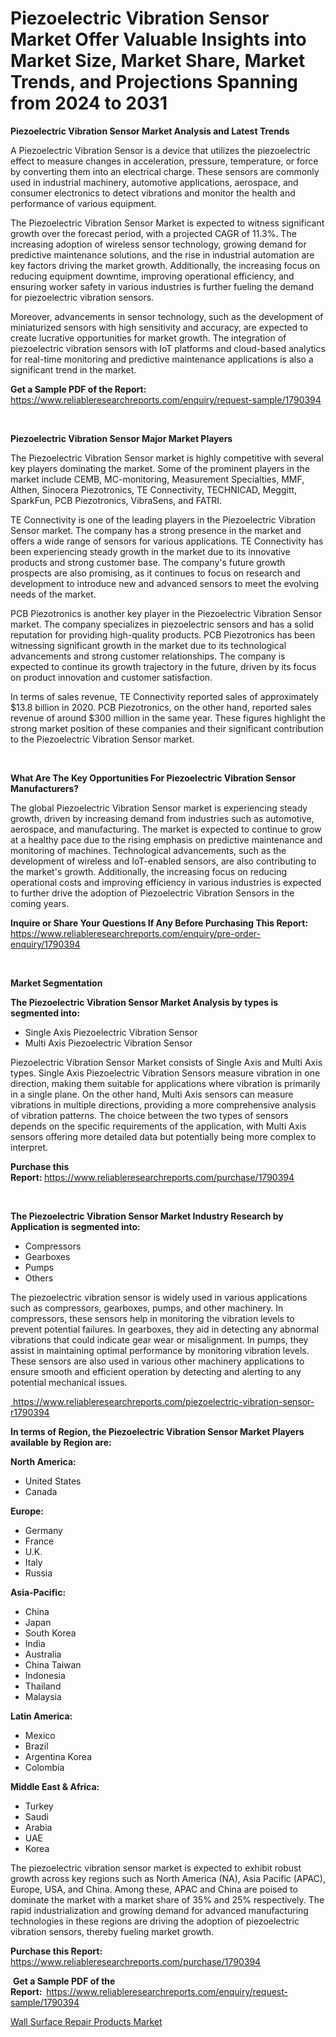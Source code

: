 <p><h1>Piezoelectric Vibration Sensor Market Offer Valuable Insights into Market Size, Market Share, Market Trends, and Projections Spanning from 2024 to 2031</h1></p><p><strong>Piezoelectric Vibration Sensor Market Analysis and Latest Trends</strong></p>
<p><p>A Piezoelectric Vibration Sensor is a device that utilizes the piezoelectric effect to measure changes in acceleration, pressure, temperature, or force by converting them into an electrical charge. These sensors are commonly used in industrial machinery, automotive applications, aerospace, and consumer electronics to detect vibrations and monitor the health and performance of various equipment.</p><p>The Piezoelectric Vibration Sensor Market is expected to witness significant growth over the forecast period, with a projected CAGR of 11.3%. The increasing adoption of wireless sensor technology, growing demand for predictive maintenance solutions, and the rise in industrial automation are key factors driving the market growth. Additionally, the increasing focus on reducing equipment downtime, improving operational efficiency, and ensuring worker safety in various industries is further fueling the demand for piezoelectric vibration sensors.</p><p>Moreover, advancements in sensor technology, such as the development of miniaturized sensors with high sensitivity and accuracy, are expected to create lucrative opportunities for market growth. The integration of piezoelectric vibration sensors with IoT platforms and cloud-based analytics for real-time monitoring and predictive maintenance applications is also a significant trend in the market.</p></p>
<p><strong>Get a Sample PDF of the Report:&nbsp;</strong> <a href="https://www.reliableresearchreports.com/enquiry/request-sample/1790394">https://www.reliableresearchreports.com/enquiry/request-sample/1790394</a></p>
<p>&nbsp;</p>
<p><strong>Piezoelectric Vibration Sensor Major Market Players</strong></p>
<p><p>The Piezoelectric Vibration Sensor market is highly competitive with several key players dominating the market. Some of the prominent players in the market include CEMB, MC-monitoring, Measurement Specialties, MMF, Althen, Sinocera Piezotronics, TE Connectivity, TECHNICAD, Meggitt, SparkFun, PCB Piezotronics, VibraSens, and FATRI.</p><p>TE Connectivity is one of the leading players in the Piezoelectric Vibration Sensor market. The company has a strong presence in the market and offers a wide range of sensors for various applications. TE Connectivity has been experiencing steady growth in the market due to its innovative products and strong customer base. The company's future growth prospects are also promising, as it continues to focus on research and development to introduce new and advanced sensors to meet the evolving needs of the market.</p><p>PCB Piezotronics is another key player in the Piezoelectric Vibration Sensor market. The company specializes in piezoelectric sensors and has a solid reputation for providing high-quality products. PCB Piezotronics has been witnessing significant growth in the market due to its technological advancements and strong customer relationships. The company is expected to continue its growth trajectory in the future, driven by its focus on product innovation and customer satisfaction.</p><p>In terms of sales revenue, TE Connectivity reported sales of approximately $13.8 billion in 2020. PCB Piezotronics, on the other hand, reported sales revenue of around $300 million in the same year. These figures highlight the strong market position of these companies and their significant contribution to the Piezoelectric Vibration Sensor market.</p></p>
<p>&nbsp;</p>
<p><strong>What Are The Key Opportunities For Piezoelectric Vibration Sensor Manufacturers?</strong></p>
<p><p>The global Piezoelectric Vibration Sensor market is experiencing steady growth, driven by increasing demand from industries such as automotive, aerospace, and manufacturing. The market is expected to continue to grow at a healthy pace due to the rising emphasis on predictive maintenance and monitoring of machines. Technological advancements, such as the development of wireless and IoT-enabled sensors, are also contributing to the market's growth. Additionally, the increasing focus on reducing operational costs and improving efficiency in various industries is expected to further drive the adoption of Piezoelectric Vibration Sensors in the coming years.</p></p>
<p><strong>Inquire or Share Your Questions If Any Before Purchasing This Report:</strong> <a href="https://www.reliableresearchreports.com/enquiry/pre-order-enquiry/1790394">https://www.reliableresearchreports.com/enquiry/pre-order-enquiry/1790394</a></p>
<p>&nbsp;</p>
<p><strong>Market Segmentation</strong></p>
<p><strong>The Piezoelectric Vibration Sensor Market Analysis by types is segmented into:</strong></p>
<p><ul><li>Single Axis Piezoelectric Vibration Sensor</li><li>Multi Axis Piezoelectric Vibration Sensor</li></ul></p>
<p><p>Piezoelectric Vibration Sensor Market consists of Single Axis and Multi Axis types. Single Axis Piezoelectric Vibration Sensors measure vibration in one direction, making them suitable for applications where vibration is primarily in a single plane. On the other hand, Multi Axis sensors can measure vibrations in multiple directions, providing a more comprehensive analysis of vibration patterns. The choice between the two types of sensors depends on the specific requirements of the application, with Multi Axis sensors offering more detailed data but potentially being more complex to interpret.</p></p>
<p><strong>Purchase this Report:&nbsp;</strong><a href="https://www.reliableresearchreports.com/purchase/1790394">https://www.reliableresearchreports.com/purchase/1790394</a></p>
<p>&nbsp;</p>
<p><strong>The Piezoelectric Vibration Sensor Market Industry Research by Application is segmented into:</strong></p>
<p><ul><li>Compressors</li><li>Gearboxes</li><li>Pumps</li><li>Others</li></ul></p>
<p><p>The piezoelectric vibration sensor is widely used in various applications such as compressors, gearboxes, pumps, and other machinery. In compressors, these sensors help in monitoring the vibration levels to prevent potential failures. In gearboxes, they aid in detecting any abnormal vibrations that could indicate gear wear or misalignment. In pumps, they assist in maintaining optimal performance by monitoring vibration levels. These sensors are also used in various other machinery applications to ensure smooth and efficient operation by detecting and alerting to any potential mechanical issues.</p></p>
<p><a href="https://www.reliableresearchreports.com/piezoelectric-vibration-sensor-r1790394">&nbsp;https://www.reliableresearchreports.com/piezoelectric-vibration-sensor-r1790394</a></p>
<p><strong>In terms of Region, the Piezoelectric Vibration Sensor Market Players available by Region are:</strong></p>
<p>
    <p> <strong> North America: </strong>
        <ul>
            <li>United States</li>
            <li>Canada</li>
        </ul>
        </p> 
    <p> <strong> Europe: </strong>
        <ul>
            <li>Germany</li>
            <li>France</li>
            <li>U.K.</li>
            <li>Italy</li>
            <li>Russia</li>
        </ul>
        </p> 
    <p> <strong> Asia-Pacific: </strong>
        <ul>
            <li>China</li>
            <li>Japan</li>
            <li>South Korea</li>
            <li>India</li>
            <li>Australia</li>
            <li>China Taiwan</li>
            <li>Indonesia</li>
            <li>Thailand</li>
            <li>Malaysia</li>
        </ul>
        </p> 
    <p> <strong> Latin America: </strong>
        <ul>
            <li>Mexico</li>
            <li>Brazil</li>
            <li>Argentina Korea</li>
            <li>Colombia</li>
        </ul>
        </p> 
    <p> <strong> Middle East & Africa: </strong>
        <ul>
            <li>Turkey</li>
            <li>Saudi</li>
            <li>Arabia</li>
            <li>UAE</li>
            <li>Korea</li>
        </ul>
    </p>
    </p>
<p><p>The piezoelectric vibration sensor market is expected to exhibit robust growth across key regions such as North America (NA), Asia Pacific (APAC), Europe, USA, and China. Among these, APAC and China are poised to dominate the market with a market share of 35% and 25% respectively. The rapid industrialization and growing demand for advanced manufacturing technologies in these regions are driving the adoption of piezoelectric vibration sensors, thereby fueling market growth.</p></p>
<p><strong>Purchase this Report: </strong><a href="https://www.reliableresearchreports.com/purchase/1790394">https://www.reliableresearchreports.com/purchase/1790394</a></p>
<p>&nbsp;<strong>Get a Sample PDF of the Report:&nbsp;&nbsp;</strong><a href="https://www.reliableresearchreports.com/enquiry/request-sample/1790394">https://www.reliableresearchreports.com/enquiry/request-sample/1790394</a></p>
<p><strong></strong></p>
<p><p><a href="https://github.com/jnzzvtbl92/Market-Research-Report-List-1/blob/main/wall-surface-repair-products-market.md">Wall Surface Repair Products Market</a></p></p>